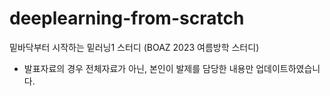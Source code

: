 # deeplearning-from-scratch
밑바닥부터 시작하는 밑러닝1 스터디 (BOAZ 2023 여름방학 스터디)
- 발표자료의 경우 전체자료가 아닌, 본인이 발제를 담당한 내용만 업데이트하였습니다.